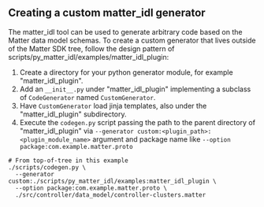 ## Creating a custom matter_idl generator

The matter_idl tool can be used to generate arbitrary code based on the Matter
data model schemas. To create a custom generator that lives outside of the
Matter SDK tree, follow the design pattern of
scripts/py_matter_idl/examples/matter_idl_plugin:

1. Create a directory for your python generator module, for example
   "matter_idl_plugin".
2. Add an `__init__.py` under "matter_idl_plugin" implementing a subclass of
   `CodeGenerator` named `CustomGenerator`.
3. Have `CustomGenerator` load jinja templates, also under the
   "matter_idl_plugin" subdirectory.
4. Execute the `codegen.py` script passing the path to the parent directory of
   "matter_idl_plugin" via
   `--generator custom:<plugin_path>:<plugin_module_name>` argument and package
   name like `--option package:com.example.matter.proto`

```shell
# From top-of-tree in this example
./scripts/codegen.py \
  --generator custom:./scripts/py_matter_idl/examples:matter_idl_plugin \
  --option package:com.example.matter.proto \
  ./src/controller/data_model/controller-clusters.matter
```
